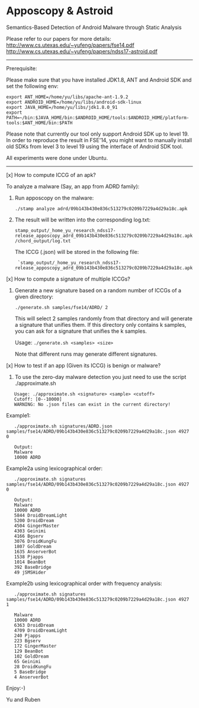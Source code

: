 # Apposcopy & Astroid
Semantics-Based Detection of Android Malware through Static Analysis

Please refer to our papers for more details:
http://www.cs.utexas.edu/~yufeng/papers/fse14.pdf
http://www.cs.utexas.edu/~yufeng/papers/ndss17-astroid.pdf

--------------------------------------------------------------------------
Prerequisite:

Please make sure that you have installed JDK1.8, ANT and Android SDK and set the following env:

```
export ANT_HOME=/home/yu/libs/apache-ant-1.9.2
export ANDROID_HOME=/home/yu/libs/android-sdk-linux
export JAVA_HOME=/home/yu/libs/jdk1.8.0_91
export PATH=~/bin:$JAVA_HOME/bin:$ANDROID_HOME/tools:$ANDROID_HOME/platform-tools:$ANT_HOME/bin:$PATH
```

Please note that currently our tool only support Android SDK up to level 19. In order to reproduce the result in FSE'14, you might want to 
manually install old SDKs from level 3 to level 19 using the interface of Android SDK tool. 

All experiments were done under Ubuntu.

-----------------------------------------------------------------------
[x] How to compute ICCG of an apk?

To analyze a malware (Say, an app from ADRD family):

1. Run apposcopy on the malware:

    `./stamp analyze adrd/09b143b430e836c513279c0209b7229a4d29a18c.apk`

2. The result will be written into the corresponding log.txt:

    `stamp_output/_home_yu_research_ndss17-release_apposcopy_adrd_09b143b430e836c513279c0209b7229a4d29a18c.apk/chord_output/log.txt`

    The ICCG (.json) will be stored in the following file:
    
        `stamp_output/_home_yu_research_ndss17-release_apposcopy_adrd_09b143b430e836c513279c0209b7229a4d29a18c.apk/09b143b430e836c513279c0209b7229a4d29a18c.json`

[x] How to compute a signature of multiple ICCGs?

1. Generate a new signature based on a random number of ICCGs of a given directory:

   `./generate.sh samples/fse14/ADRD/ 2`

   This will select 2 samples randomly from that directory and will generate a signature that unifies them.
   If this directory only contains k samples, you can ask for a signature that unifies the k samples.

   Usage: `./generate.sh <samples> <size>`

   Note that different runs may generate different signatures.

[x] How to test if an app (Given its ICCG) is benign or malware?

1. To use the zero-day malware detection you just need to use the script ./approximate.sh

```
   Usage: ./approximate.sh <signature> <sample> <cutoff>
   Cutoff: [0--10000]
   WARNING: No .json files can exist in the current directory!
```

   Example1:
   
```
   ./approximate.sh signatures/ADRD.json samples/fse14/ADRD/09b143b430e836c513279c0209b7229a4d29a18c.json 4927 0
```

```
   Output:
   Malware
   10000 ADRD
```

   Example2a using lexicographical order:
   
```
   ./approximate.sh signatures samples/fse14/ADRD/09b143b430e836c513279c0209b7229a4d29a18c.json 4927 0
```

```
   Output:
   Malware
   10000 ADRD
   5844 DroidDreamLight
   5200 DroidDream
   4504 GingerMaster
   4303 Geinimi
   4166 Bgserv
   3076 DroidKungFu
   1807 GoldDream
   1635 AnserverBot
   1538 Pjapps
   1014 BeanBot
   392 BaseBridge
   49 jSMSHider
```

   Example2b using lexicographical order with frequency analysis:
   
```
   ./approximate.sh signatures samples/fse14/ADRD/09b143b430e836c513279c0209b7229a4d29a18c.json 4927 1		
```

```
   Malware
   10000 ADRD
   6363 DroidDream
   4709 DroidDreamLight
   240 Pjapps
   223 Bgserv
   172 GingerMaster
   129 BeanBot
   102 GoldDream
   65 Geinimi
   28 DroidKungFu
   5 BaseBridge
   4 AnserverBot
```

Enjoy:-)


Yu and Ruben

